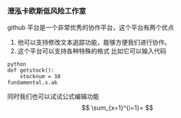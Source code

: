 ### 澄泓卡欧斯低风险工作室
github 平台是一个非常优秀的协作平台，这个平台有两个优点
1. 他可以支持修改文本追踪功能，能够方便我们进行协作。
2. 这个平台可以支持各种特殊的格式
比如它可以输入代码
``` 
python
def getstock():
    stocknum = 10
fundamental.s.ak

```
同时我们也可以试试公式编辑功能
$$
\sum_{x=1}^{i=1}=
$$

